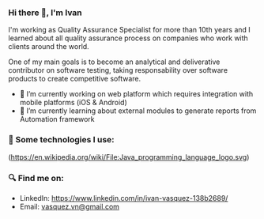 ### Hi there 👋, I'm Ivan

I'm working as Quality Assurance Specialist for more than 10th years and I learned about all quality assurance process on companies who work with clients around the world. 

One of my main goals is to become an analytical and deliverative contributor on software testing, taking responsability over software products to create competitive software.

- 🔭 I’m currently working on web platform which requires integration with mobile platforms (iOS & Android)
- 🌱 I’m currently learning about external modules to generate reports from Automation framework


### 🤖 Some technologies I use:
(https://en.wikipedia.org/wiki/File:Java_programming_language_logo.svg)


### 🔍 Find me on:
- LinkedIn: https://www.linkedin.com/in/ivan-vasquez-138b2689/
- Email: vasquez.vn@gmail.com

<!--
**vasquezvn/vasquezvn** is a ✨ _special_ ✨ repository because its `README.md` (this file) appears on your GitHub profile.

Here are some ideas to get you started:

- 🔭 I’m currently working on ...
- 🌱 I’m currently learning ...
- 👯 I’m looking to collaborate on ...
- 🤔 I’m looking for help with ...
- 💬 Ask me about ...
- 📫 How to reach me: ...
- 😄 Pronouns: ...
- ⚡ Fun fact: ...
-->
